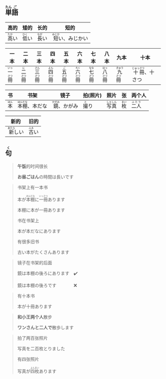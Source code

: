## <ruby><rb>単</rb><rt>たん</rt></ruby><ruby>語<rt>ご</rt></ruby>

| 高的                         | 矮的                         | 长的                         | 短的                               |
| -------------------------- | -------------------------- | -------------------------- | -------------------------------- |
| <ruby>高<rt>たか</rt></ruby>い | <ruby>低<rt>ひく</rt></ruby>い | <ruby>長<rt>なが</rt></ruby>い | <ruby>短<rt>みじか</rt></ruby>い、みじかい |

| 一本                                                 | 二本                                                | 三本                                                 | 四本                                                 | 五本                                                | 六本                                                 | 七本                                                 | 八本                                                 | 九本                                                  | 十本                                                      |
| -------------------------------------------------- | ------------------------------------------------- | -------------------------------------------------- | -------------------------------------------------- | ------------------------------------------------- | -------------------------------------------------- | -------------------------------------------------- | -------------------------------------------------- | --------------------------------------------------- | ------------------------------------------------------- |
| <ruby>一<rt>いっ</rt></ruby><ruby>冊<rt>さつ</rt></ruby> | <ruby>二<rt>に</rt></ruby><ruby>冊<rt>さつ</rt></ruby> | <ruby>三<rt>さん</rt></ruby><ruby>冊<rt>さつ</rt></ruby> | <ruby>四<rt>よん</rt></ruby><ruby>冊<rt>さつ</rt></ruby> | <ruby>五<rt>ご</rt></ruby><ruby>冊<rt>さつ</rt></ruby> | <ruby>六<rt>ろく</rt></ruby><ruby>冊<rt>さつ</rt></ruby> | <ruby>七<rt>なな</rt></ruby><ruby>冊<rt>さつ</rt></ruby> | <ruby>八<rt>はっ</rt></ruby><ruby>冊<rt>さつ</rt></ruby> | <ruby>九<rt>きゅう</rt></ruby><ruby>冊<rt>さつ</rt></ruby> | <ruby>十<rt>じゅっ</rt></ruby><ruby>冊<rt>さつ</rt></ruby>、十さつ |

| 书                         | 书架                                                     | 镜子                             | 拍(照片)                     | 照片                                                 | 张                         | 两个人                         |
| ------------------------- | ------------------------------------------------------ | ------------------------------ | ------------------------- | -------------------------------------------------- | ------------------------- | --------------------------- |
| <ruby>本<rt>ほん</rt></ruby> | <ruby>本<rt>ほん</rt></ruby><ruby>棚<rt>だな</rt></ruby>、本だな | <ruby>鏡<rt>かがみ</rt></ruby>、かがみ | <ruby>撮<rt>と</rt></ruby>り | <ruby>写<rt>しゃ</rt></ruby><ruby>真<rt>しん</rt></ruby> | <ruby>枚<rt>まい</rt></ruby> | <ruby>二人<rt>ふたり</rt></ruby> |

| 新的                           | 旧的                         |
| ---------------------------- | -------------------------- |
| <ruby>新<rt>あたら</rt></ruby>しい | <ruby>古<rt>ふる</rt></ruby>い |

## <ruby>句<rt>く</rt></ruby>

> **午饭**的时间很长
> 
> **お昼ごはん**の時間は長いです

> 书架上有一本书
> 
> 本が<ruby>本<rt>ほん</rt></ruby><ruby>棚<rt>だな</rt></ruby>に<ruby>一<rt>いっ</rt></ruby><ruby>冊<rt>さつ</rt></ruby>あります
> 
> 本棚に本が一冊あります
> 
> 书在书架上
> 
> 本が本だなにあります
> 
> 有很多旧书
> 
> 古い本がたくさんあります

> 镜子在书架的后面
> 
> 鏡は本棚の後ろにあります　✔️
> 
> 鏡は本棚の後ろです　　　　❌

> 有十本书
> 
> 本が十冊あります

> **和小王两个人**散步
> 
> **ワンさんと二人で**散歩します

> 拍了两百张照片
> 
> 写真を二百枚とりました
> 
> 有四张照片
> 
> 写真が<ruby>四<rt>よん</rt></ruby><ruby>枚<rt>まい</rt></ruby>あります
